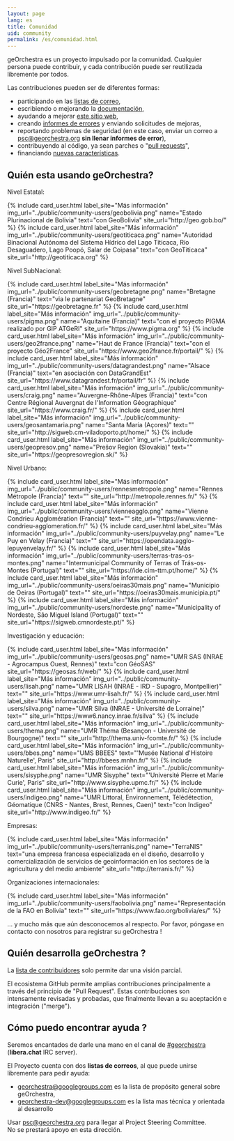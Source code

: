 ```yaml
---
layout: page
lang: es
title: Comunidad
uid: community
permalink: /es/comunidad.html
---
```


geOrchestra es un proyecto impulsado por la comunidad. Cualquier persona puede contribuir, y cada contribución puede ser reutilizada libremente por todos.

Las contribuciones pueden ser de diferentes formas:

 * participando en las [listas de correo](https://groups.google.com/group/georchestra?hl=en),
 * escribiendo o mejorando la  [documentación](https://github.com/georchestra/georchestra/blob/master/README.md),
 * ayudando a mejorar [este sitio web](https://github.com/georchestra/georchestra.github.io),
 * creando [informes de errores](https://github.com/georchestra/georchestra/issues) y enviando solicitudes de mejoras,
 * reportando problemas de seguridad (en este caso, enviar un correo a <psc@georchestra.org> **sin llenar informes de error**),
 * contribuyendo al código, ya sean parches o "[pull requests](https://help.github.com/articles/creating-a-pull-request)",
 * financiando [nuevas características](https://github.com/georchestra/georchestra/issues?direction=desc&labels=enhancement&page=1&sort=updated&state=open).


## Quién esta usando geOrchestra?

Nivel Estatal:

<div class="row">
  {% include card_user.html label_site="Más información" img_url="../public/community-users/geobolivia.png" name="Estado Plurinacional de Bolivia" text="con GeoBolivia" site_url="http://geo.gob.bo/" %}
  {% include card_user.html label_site="Más información" img_url="../public/community-users/geotiticaca.png" name="Autoridad Binacional Autónoma del Sistema Hídrico del Lago Titicaca, Río Desaguadero, Lago Poopó, Salar de Coipasa" text="con GeoTiticaca" site_url="http://geotiticaca.org" %}
</div>

Nivel SubNacional:

<div class="row">
  {% include card_user.html label_site="Más información" img_url="../public/community-users/geobretagne.png" name="Bretagne (Francia)" text="via le partenariat GeoBretagne" site_url="https://geobretagne.fr" %}
  {% include card_user.html label_site="Más información" img_url="../public/community-users/pigma.png" name="Aquitaine (Francia)" text="con el proyecto PIGMA realizado por GIP ATGeRI" site_url="https://www.pigma.org" %}
  {% include card_user.html label_site="Más información" img_url="../public/community-users/geo2france.png" name="Haut de France (Francia)" text="con el proyecto Géo2France" site_url="https://www.geo2france.fr/portail/" %}
  {% include card_user.html label_site="Más información" img_url="../public/community-users/datagrandest.png" name="Alsace (Francia)" text="en asociación con DataGrandEst" site_url="https://www.datagrandest.fr/portail/fr" %}
  {% include card_user.html label_site="Más información" img_url="../public/community-users/craig.png" name="Auvergne-Rhône-Alpes (Francia)" text="con Centre Régional Auvergnat de l'Information Géographique" site_url="https://www.craig.fr/" %}
  {% include card_user.html label_site="Más información" img_url="../public/community-users/geosantamaria.png" name="Santa Maria (Açores)" text="" site_url="http://sigweb.cm-viladoporto.pt/home/" %}
  {% include card_user.html label_site="Más información" img_url="../public/community-users/geopresov.png" name="Prešov Region (Slovakia)" text="" site_url="https://geopresovregion.sk/" %}
</div>

Nivel Urbano:

 <div class="row">
  {% include card_user.html label_site="Más información" img_url="../public/community-users/rennesmetropole.png" name="Rennes Métropole (Francia)" text="" site_url="http://metropole.rennes.fr/" %}
  {% include card_user.html label_site="Más información" img_url="../public/community-users/vienneagglo.png" name="Vienne Condrieu Agglomération (Francia)" text="" site_url="https://www.vienne-condrieu-agglomeration.fr/" %}
  {% include card_user.html label_site="Más información" img_url="../public/community-users/puyvelay.png" name="Le Puy en Velay (Francia)" text="" site_url="https://opendata.agglo-lepuyenvelay.fr/" %}
  {% include card_user.html label_site="Más información" img_url="../public/community-users/terras-tras-os-montes.png" name="Intermunicipal Community of Terras of Trás-os-Montes (Portugal)" text="" site_url="https://ide.cim-ttm.pt/home/" %}
  {% include card_user.html label_site="Más información" img_url="../public/community-users/oeiras30mais.png" name="Município de Oeiras (Portugal)" text="" site_url="https://oeiras30mais.municipia.pt/" %}
  {% include card_user.html label_site="Más información" img_url="../public/community-users/nordeste.png" name="Municipality of Nordeste, São Miguel Island (Portugal)" text="" site_url="https://sigweb.cmnordeste.pt/" %}
</div>

Investigación y educación:

<div class="row">
  {% include card_user.html label_site="Más información" img_url="../public/community-users/geosas.png" name="UMR SAS (INRAE - Agrocampus Ouest, Rennes)" text="con GéoSAS" site_url="https://geosas.fr/web/" %}
  {% include card_user.html label_site="Más información" img_url="../public/community-users/lisah.png" name="UMR LISAH (INRAE - IRD - Supagro, Montpellier)" text="" site_url="https://www.umr-lisah.fr/" %}
  {% include card_user.html label_site="Más información" img_url="../public/community-users/silva.png" name="UMR Silva (INRAE - Université de Lorraine)" text="" site_url="https://www6.nancy.inrae.fr/silva" %}
  {% include card_user.html label_site="Más información" img_url="../public/community-users/thema.png" name="UMR Théma (Besançon - Université de Bourgogne)" text="" site_url="http://thema.univ-fcomte.fr/" %}
  {% include card_user.html label_site="Más información" img_url="../public/community-users/bbes.png" name="UMS BBEES" text="'Musée National d'Histoire Naturelle', Paris" site_url="http://bbees.mnhn.fr/" %}
  {% include card_user.html label_site="Más información" img_url="../public/community-users/sisyphe.png" name="UMR Sisyphe" text="'Université Pierre et Marie Curie', Paris" site_url="http://www.sisyphe.upmc.fr/" %}
  {% include card_user.html label_site="Más información" img_url="../public/community-users/indigeo.png" name="UMR Littoral, Environnement, Télédétection, Géomatique (CNRS - Nantes, Brest, Rennes, Caen)" text="con Indigeo" site_url="http://www.indigeo.fr/" %}
</div>

Empresas:

<div class="row">
  {% include card_user.html label_site="Más información" img_url="../public/community-users/terranis.png" name="TerraNIS" text="una empresa francesa especializada en el diseño, desarrollo y comercialización de servicios de geoinformación en los sectores de la agricultura y del medio ambiente" site_url="http://terranis.fr/" %}
</div>

Organizaciones internacionales:

<div class="row">
  {% include card_user.html label_site="Más información" img_url="../public/community-users/faobolivia.png" name="Representación de la FAO en Bolivia" text="" site_url="https://www.fao.org/bolivia/es/" %}
</div>

... y mucho más que aún desconocemos al respecto. Por favor, póngase en contacto con nosotros para registrar su geOrchestra !


## Quién desarrolla geOrchestra ?


La [lista de contribuidores](https://github.com/orgs/georchestra/people) solo permite dar una visión parcial.

El ecosistema GitHub permite amplias contribuciones principalmente a través del principio de "Pull Request". Estas contribuciones son intensamente revisadas y probadas, que finalmente llevan a su aceptación e integración ("merge").


## Cómo puedo encontrar ayuda ?

Seremos encantados de darle una mano en el canal de [#georchestra](https://kiwiirc.com/client/irc.libera.chat/georchestra) (**libera.chat** IRC server).

El Proyecto cuenta con dos **listas de correos**, al que puede unirse libremente para pedir ayuda:

 * [georchestra@googlegroups.com](https://groups.google.com/group/georchestra?hl=fr) es la lista de propósito general sobre geOrchestra,
 * [georchestra-dev@googlegroups.com](https://groups.google.com/group/georchestra-dev?hl=fr) es la lista mas técnica y orientada al desarrollo

Usar psc@georchestra.org para llegar al Project Steering Committee.<br />
No se prestará apoyo en esta dirección.
